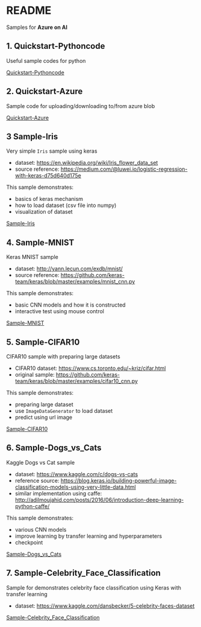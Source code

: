 # README

Samples for __Azure on AI__

## 1. Quickstart-Pythoncode

Useful sample codes for python 

[Quickstart-Pythoncode](https://github.com/iljoong/aoa-sample/blob/master/quickstart-pythoncode.ipynb)

## 2. Quickstart-Azure

Sample code for uploading/downloading to/from azure blob

[Quickstart-Azure](https://github.com/iljoong/aoa-sample/blob/master/quickstart-azure.ipynb)

## 3 Sample-Iris

Very simple `Iris` sample using keras

- dataset: https://en.wikipedia.org/wiki/Iris_flower_data_set
- source reference: https://medium.com/@luwei.io/logistic-regression-with-keras-d75d640d175e

This sample demonstrates:

- basics of keras mechanism
- how to load dataset (csv file into numpy)
- visualization of dataset

[Sample-Iris](https://github.com/iljoong/aoa-sample/blob/master/sample-iris.ipynb)

## 4. Sample-MNIST

Keras MNIST sample

- dataset: http://yann.lecun.com/exdb/mnist/
- source reference: https://github.com/keras-team/keras/blob/master/examples/mnist_cnn.py

This sample demonstrates:

- basic CNN models and how it is constructed
- interactive test using mouse control

[Sample-MNIST](https://github.com/iljoong/aoa-sample/blob/master/sample-mnist.ipynb)

## 5. Sample-CIFAR10

CIFAR10 sample with preparing large datasets

- CIFAR10 dataset: https://www.cs.toronto.edu/~kriz/cifar.html
- original sample: https://github.com/keras-team/keras/blob/master/examples/cifar10_cnn.py

This sample demonstrates:

- preparing large dataset
- use `ImageDataGenerator` to load dataset
- predict using url image

[Sample-CIFAR10](https://github.com/iljoong/aoa-sample/blob/master/sample-cifar10.ipynb)

## 6. Sample-Dogs_vs_Cats

Kaggle Dogs vs Cat sample

- dataset: https://www.kaggle.com/c/dogs-vs-cats
- reference source: https://blog.keras.io/building-powerful-image-classification-models-using-very-little-data.html
- similar implementation using caffe: http://adilmoujahid.com/posts/2016/06/introduction-deep-learning-python-caffe/

This sample demonstrates:

- various CNN models
- improve learning by transfer learning and hyperparameters
- checkpoint

[Sample-Dogs_vs_Cats](https://github.com/iljoong/aoa-sample/blob/master/sample-dogscats.ipynb)

## 7. Sample-Celebrity_Face_Classification

Sample for demonstrates celebrity face classification using Keras with transfer learning

- dataset: https://www.kaggle.com/dansbecker/5-celebrity-faces-dataset

[Sample-Celebrity_Face_Classification](https://www.kaggle.com/iljoong/celebrity-face-classification-using-keras/notebook)
